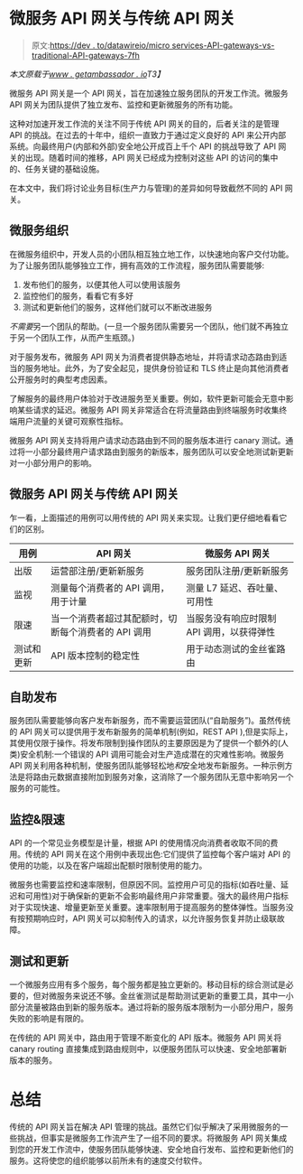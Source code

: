 # 微服务 API 网关与传统 API 网关

> 原文:[https://dev . to/datawireio/micro services-API-gateways-vs-traditional-API-gateways-7fh](https://dev.to/datawireio/microservices-api-gateways-vs-traditional-api-gateways-7fh)

*本文原载于[www . getambassador . io](https://www.getambassador.io/about/microservices-api-gateways)T3】*

微服务 API 网关是一个 API 网关，旨在加速独立服务团队的开发工作流。微服务 API 网关为团队提供了独立发布、监控和更新微服务的所有功能。

这种对加速开发工作流的关注不同于传统 API 网关的目的，后者关注的是管理 API 的挑战。在过去的十年中，组织一直致力于通过定义良好的 API 来公开内部系统。向最终用户(内部和外部)安全地公开成百上千个 API 的挑战导致了 API 网关的出现。随着时间的推移，API 网关已经成为控制对这些 API 的访问的集中的、任务关键的基础设施。

在本文中，我们将讨论业务目标(生产力与管理)的差异如何导致截然不同的 API 网关。

## 微服务组织

在微服务组织中，开发人员的小团队相互独立地工作，以快速地向客户交付功能。为了让服务团队能够独立工作，拥有高效的工作流程，服务团队需要能够:

1.  发布他们的服务，以便其他人可以使用该服务
2.  监控他们的服务，看看它有多好
3.  测试和更新他们的服务，这样他们就可以不断改进服务

*不需要*另一个团队的帮助。(一旦一个服务团队需要另一个团队，他们就不再独立于另一个团队工作，从而产生瓶颈。)

对于服务发布，微服务 API 网关为消费者提供静态地址，并将请求动态路由到适当的服务地址。此外，为了安全起见，提供身份验证和 TLS 终止是向其他消费者公开服务时的典型考虑因素。

了解服务的最终用户体验对于改进服务至关重要。例如，软件更新可能会无意中影响某些请求的延迟。微服务 API 网关非常适合在将流量路由到终端服务时收集终端用户流量的关键可观察性指标。

微服务 API 网关支持将用户请求动态路由到不同的服务版本进行 canary 测试。通过将一小部分最终用户请求路由到服务的新版本，服务团队可以安全地测试新更新对一小部分用户的影响。

## 微服务 API 网关与传统 API 网关

乍一看，上面描述的用例可以用传统的 API 网关来实现。让我们更仔细地看看它们的区别。

| 用例 | API 网关 | 微服务 API 网关 |
| --- | --- | --- |
| 出版 | 运营部注册/更新新服务 | 服务团队注册/更新新服务 |
| 监视 | 测量每个消费者的 API 调用，用于计量 | 测量 L7 延迟、吞吐量、可用性 |
| 限速 | 当一个消费者超过其配额时，切断每个消费者的 API 调用 | 当服务没有响应时限制 API 调用，以获得弹性 |
| 测试和更新 | API 版本控制的稳定性 | 用于动态测试的金丝雀路由 |

## 自助发布

服务团队需要能够向客户发布新服务，而不需要运营团队(“自助服务”)。虽然传统的 API 网关可以提供用于发布新服务的简单机制(例如，REST API ),但是实际上，其使用仅限于操作。将发布限制到操作团队的主要原因是为了提供一个额外的(人类)安全机制:一个错误的 API 调用可能会对生产造成潜在的灾难性影响。微服务 API 网关利用各种机制，使服务团队能够轻松地*和*安全地发布新服务。一种示例方法是将路由元数据直接附加到服务对象，这消除了一个服务团队无意中影响另一个服务的可能性。

## 监控&限速

API 的一个常见业务模型是计量，根据 API 的使用情况向消费者收取不同的费用。传统的 API 网关在这个用例中表现出色:它们提供了监控每个客户端对 API 的使用的功能，以及在客户端超出配额时限制使用的能力。

微服务也需要监控和速率限制，但原因不同。监控用户可见的指标(如吞吐量、延迟和可用性)对于确保新的更新不会影响最终用户非常重要。强大的最终用户指标对于实现快速、增量更新至关重要。速率限制用于提高服务的整体弹性。当服务没有按预期响应时，API 网关可以抑制传入的请求，以允许服务恢复并防止级联故障。

## 测试和更新

一个微服务应用有多个服务，每个服务都是独立更新的。移动目标的综合测试是必要的，但对微服务来说还不够。金丝雀测试是帮助测试更新的重要工具，其中一小部分流量被路由到新的服务版本。通过将新的服务版本限制为一小部分用户，服务失败的影响是有限的。

在传统的 API 网关中，路由用于管理不断变化的 API 版本。微服务 API 网关将 canary routing 直接集成到路由规则中，以便服务团队可以快速、安全地部署新版本的服务。

# 总结

传统的 API 网关旨在解决 API 管理的挑战。虽然它们似乎解决了采用微服务的一些挑战，但事实是微服务工作流产生了一组不同的要求。将微服务 API 网关集成到您的开发工作流中，使服务团队能够快速、安全地自行发布、监控和更新他们的服务。这将使您的组织能够以前所未有的速度交付软件。